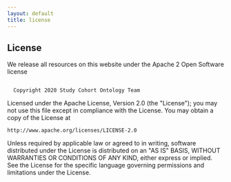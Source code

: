 ```yaml
---
layout: default
title: license
---
```


## License

We release all resources on this website under the Apache 2 Open Software license

<code>
  Copyright 2020 Study Cohort Ontology Team
</code>

Licensed under the Apache License, Version 2.0 (the "License");
you may not use this file except in compliance with the License.
You may obtain a copy of the License at

    http://www.apache.org/licenses/LICENSE-2.0

Unless required by applicable law or agreed to in writing, software
distributed under the License is distributed on an "AS IS" BASIS,
WITHOUT WARRANTIES OR CONDITIONS OF ANY KIND, either express or implied.
See the License for the specific language governing permissions and
limitations under the License.

<!--<iframe src="files/License.pdf" style="width: 100%;height: 700px;border: none;"></iframe>-->
